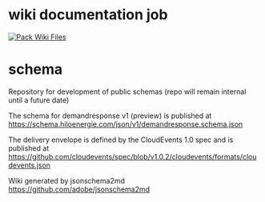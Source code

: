 # wiki documentation job

[![Pack Wiki Files](https://github.com/hiloenergie/schema/actions/workflows/wiki-update.yml/badge.svg)](https://github.com/hiloenergie/schema/actions/workflows/wiki-update.yml)

# schema
Repository for development of public schemas (repo will remain internal until a future date)

The schema for demandresponse v1 (preview) is published at https://schema.hiloenergie.com/json/v1/demandresponse.schema.json

The delivery envelope is defined by the CloudEvents 1.0 spec and is published at https://github.com/cloudevents/spec/blob/v1.0.2/cloudevents/formats/cloudevents.json

Wiki generated by jsonschema2md https://github.com/adobe/jsonschema2md
